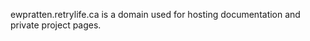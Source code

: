 ---
---

ewpratten.retrylife.ca is a domain used for hosting documentation and private project pages.
